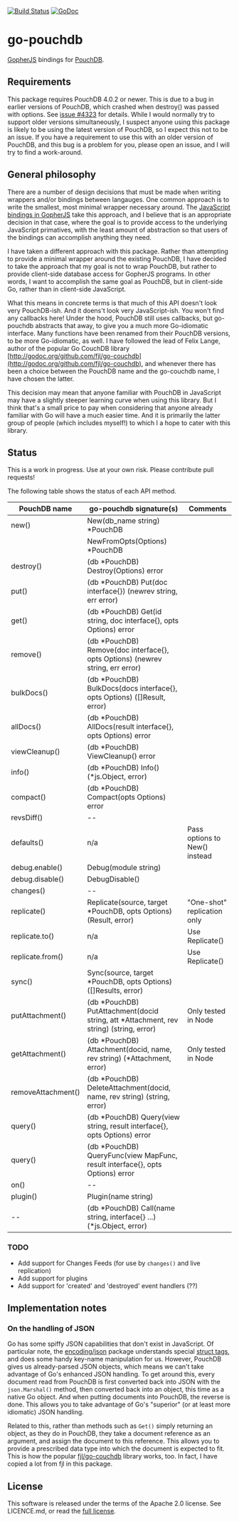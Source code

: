 [![Build Status](https://travis-ci.org/flimzy/go-pouchdb.svg?branch=master)](https://travis-ci.org/flimzy/go-pouchdb) [![GoDoc](https://godoc.org/github.com/flimzy/go-pouchdb?status.png)](http://godoc.org/github.com/flimzy/go-pouchdb)

# go-pouchdb

[GopherJS](http://www.gopherjs.org/) bindings for [PouchDB](http://pouchdb.com/).

## Requirements

This package requires PouchDB 4.0.2 or newer. This is due to a bug in earlier versions of PouchDB, which crashed when destroy() was passed with options. See [issue #4323](https://github.com/pouchdb/pouchdb/issues/4323) for details.  While I would normally try to support older versions simultaneously, I suspect anyone using this package is likely to be using the latest version of PouchDB, so I expect this not to be an issue.  If you have a requirement to use this with an older version of PouchDB, and this bug is a problem for you, please open an issue, and I will try to find a work-around.

## General philosophy

There are a number of design decisions that must be made when writing wrappers and/or bindings between langauges.  One common approach is to write the smallest, most minimal wrapper necessary around. The [JavaScript bindings in GopherJS](https://github.com/gopherjs/gopherjs/blob/master/js/js.go) take this approach, and I believe that is an appropriate decision in that case, where the goal is to provide access to the underlying JavaScript primatives, with the least amount of abstraction so that users of the bindings can accomplish anything they need.

I have taken a different approach with this package.  Rather than attempting to provide a minimal wrapper around the existing PouchDB, I have decided to take the approach that my goal is not to wrap PouchDB, but rather to provide client-side database access for GopherJS programs. In other words, I want to accomplish the same goal as PouchDB, but in client-side Go, rather than in client-side JavaScript.

What this means in concrete terms is that much of this API doesn't look very PouchDB-ish. And it doens't look very JavaScript-ish.  You won't find any callbacks here! Under the hood, PouchDB still uses callbacks, but go-pouchdb abstracts that away, to give you a much more Go-idiomatic interface. Many functions have been renamed from their PouchDB versions, to be more Go-idiomatic, as well. I have followed the lead of Felix Lange, author of the popular Go CouchDB library [http://godoc.org/github.com/fjl/go-couchdb](http://godoc.org/github.com/fjl/go-couchdb), and whenever there has been a choice between the PouchDB name and the go-couchdb name, I have chosen the latter.

This decision may mean that anyone familiar with PouchDB in JavaScript may have a slightly steeper learning curve when using this library. But I think that's a small price to pay when considering that anyone already familiar with Go will have a much easier time. And it is primarily the latter group of people (which includes myself!) to which I a hope to cater with this library.

## Status

This is a work in progress. Use at your own risk. Please contribute pull requests!

The following table shows the status of each API method.

| PouchDB name       | go-pouchdb signature(s)                                                                  | Comments
|--------------------|------------------------------------------------------------------------------------------|-----------
| new()              | New(db_name string) *PouchDB                                                             |
|                    | NewFromOpts(Options) *PouchDB                                                            |
| destroy()          | (db \*PouchDB) Destroy(Options) error                                                    |
| put()              | (db \*PouchDB) Put(doc interface{}) (newrev string, err error)                           |
| get()              | (db \*PouchDB) Get(id string, doc interface{}, opts Options) error                       |
| remove()           | (db \*PouchDB) Remove(doc interface{}, opts Options) (newrev string, err error)          |
| bulkDocs()         | (db \*PouchDB) BulkDocs(docs interface{}, opts Options) ([]Result, error)                |
| allDocs()          | (db \*PouchDB) AllDocs(result interface{}, opts Options) error                           |
| viewCleanup()      | (db \*PouchDB) ViewCleanup() error                                                       |
| info()             | (db \*PouchDB) Info() (\*js.Object, error)                                               |
| compact()          | (db \*PouchDB) Compact(opts Options) error                                               |
| revsDiff()         | --                                                                                       |
| defaults()         | n/a                                                                                      | Pass options to New() instead
| debug.enable()     | Debug(module string)                                                                     |
| debug.disable()    | DebugDisable()                                                                           |
| changes()          | --                                                                                       |
| replicate()        | Replicate(source, target *PouchDB, opts Options) (Result, error)                         | "One-shot" replication only
| replicate.to()     | n/a                                                                                      | Use Replicate()
| replicate.from()   | n/a                                                                                      | Use Replicate()
| sync()             | Sync(source, target *PouchDB, opts Options) ([]Results, error)                           |
| putAttachment()    | (db \*PouchDB) PutAttachment(docid string, att \*Attachment, rev string) (string, error) | Only tested in Node
| getAttachment()    | (db \*PouchDB) Attachment(docid, name, rev string) (\*Attachment, error)                 | Only tested in Node
| removeAttachment() | (db \*PouchDB) DeleteAttachment(docid, name, rev string) (string, error)                 |
| query()            | (db \*PouchDB) Query(view string, result interface{}, opts Options) error                |
| query()            | (db \*PouchDB) QueryFunc(view MapFunc, result interface{}, opts Options) error           |
| on()               | --                                                                                       |
| plugin()           | Plugin(name string)                                                                      |
| --                 | (db \*PouchDB) Call(name string, interface{} ...) (\*js.Object, error)                 |

### TODO

- Add support for Changes Feeds (for use by `changes()` and live replication)
- Add support for plugins
- Add support for 'created' and 'destroyed' event handlers (??)

## Implementation notes

### On the handling of JSON

Go has some spiffy JSON capabilities that don't exist in JavaScript. Of particular note, the [encoding/json](http://golang.org/pkg/encoding/json/) package understands special [struct tags](http://stackoverflow.com/q/10858787/13860), and does some handy key-name manipulation for us. However, PouchDB gives us already-parsed JSON objects, which means we can't take advantage of Go's enhanced JSON handling.  To get around this, every document read from PouchDB is first converted back into JSON with the `json.Marshal()` method, then converted back into an object, this time as a native Go object. And when putting documents into PouchDB, the reverse is done. This allows you to take advantage of Go's "superior" (or at least more idiomatic) JSON handling.

Related to this, rather than methods such as `Get()` simply returning an object, as they do in PouchDB, they take a document reference as an argument, and assign the document to this reference. This allows you to provide a prescribed data type into which the document is expected to fit. This is how the popular [fjl/go-couchdb](https://github.com/fjl/go-couchdb) library works, too. In fact, I have copied a lot from fjl in this package.

## License

This software is released under the terms of the Apache 2.0 license. See LICENCE.md, or read the [full license](http://www.apache.org/licenses/LICENSE-2.0).
